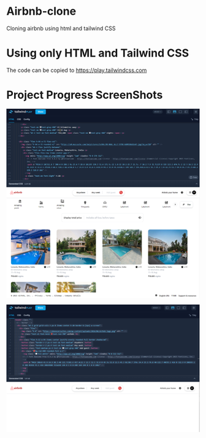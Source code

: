 # Airbnb-clone
Cloning airbnb using html and tailwind CSS 

# Using only HTML and Tailwind CSS 
The code can be copied to 
https://play.tailwindcss.com

# Project Progress ScreenShots

![image](https://github.com/PratikPradhan987/Airbnb-clone/blob/main/resource/Airbnbdone.png)


![image](https://github.com/PratikPradhan987/Airbnb-clone/blob/main/resource/navbar.png)

